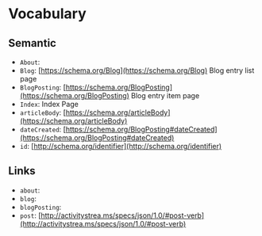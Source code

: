 # Vocabulary

## Semantic

 * `About`: 
 * `Blog`: [https://schema.org/Blog](https://schema.org/Blog) Blog entry list page
 * `BlogPosting`: [https://schema.org/BlogPosting](https://schema.org/BlogPosting) Blog entry item page
 * `Index`: Index Page
 * `articleBody`: [https://schema.org/articleBody](https://schema.org/articleBody) 
 * `dateCreated`: [https://schema.org/BlogPosting#dateCreated](https://schema.org/BlogPosting#dateCreated) 
 * `id`: [http://schema.org/identifier](http://schema.org/identifier) 


## Links

 * `about`: 
 * `blog`: 
 * `blogPosting`: 
 * `post`: [http://activitystrea.ms/specs/json/1.0/#post-verb](http://activitystrea.ms/specs/json/1.0/#post-verb) 
